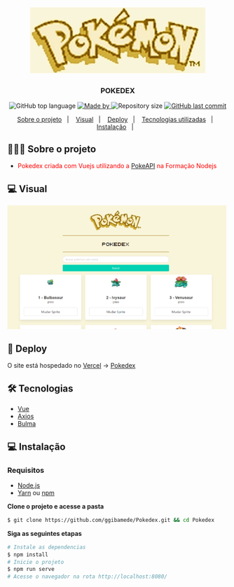 <h1 align="center">
	<img alt="Logo" src="./src/assets/imagelogo.jpg" width="400px" />
  <br>
</h1>
<h3 align="center">
  POKEDEX
</h3>

<p align="center">
  <img alt="GitHub top language" src="https://img.shields.io/github/languages/top/ggibamede/pokedex">

  <a href="https://www.linkedin.com/in/eliasgcf/">
    <img alt="Made by" src="https://img.shields.io/badge/made%20by-Gilberto%20Medeiros-gree">
  </a>

  <img alt="Repository size" src="https://img.shields.io/github/repo-size/ggibamede/pokedex">

  <a href="https://github.com/EliasGcf/readme-template/commits/master">
    <img alt="GitHub last commit" src="https://img.shields.io/github/last-commit/ggibamede/pokedex">
  </a>

</p>

<p align="center">
  <a href="#-sobre-o-projeto">Sobre o projeto</a>&nbsp;&nbsp;&nbsp;|&nbsp;&nbsp;&nbsp;
  <a href="#-visual">Visual</a>&nbsp;&nbsp;&nbsp;|&nbsp;&nbsp;&nbsp;
  <a href="#-deploy">Deploy</a>&nbsp;&nbsp;&nbsp;|&nbsp;&nbsp;&nbsp;
  <a href="#-tecnologias">Tecnologias utilizadas</a>&nbsp;&nbsp;&nbsp;|&nbsp;&nbsp;&nbsp;
  <a href="#-instalação">Instalação</a>&nbsp;&nbsp;&nbsp;|&nbsp;&nbsp;&nbsp;
</p>
 
## 👨🏻‍💻 Sobre o projeto

- <p style="color: red;">Pokedex criada com Vuejs utilizando a <a href="https://pokeapi.co/">PokeAPI</a> na Formação Nodejs</p>


## 💻 Visual

<img alt="Logo" src=".github/web.PNG" width="500px" />


## 🚀 Deploy 

O site está hospedado no [Vercel](https://vercel.com/dashboard) -> [Pokedex](https://pokedex-three-delta.vercel.app/)

## 🛠 Tecnologias

- [Vue](https://vuejs.org/)
- [Axios](https://github.com/axios/axios)
- [Bulma](https://bulma.io/)


## 💻 Instalação

### Requisitos

- [Node.js](https://nodejs.org/en/)
- [Yarn](https://classic.yarnpkg.com/) ou [npm](https://www.npmjs.com/)

**Clone o projeto e acesse a pasta**

```bash
$ git clone https://github.com/ggibamede/Pokedex.git && cd Pokedex
```

**Siga as seguintes etapas**

```bash
# Instale as dependencias
$ npm install 
# Inicie o projeto
$ npm run serve
# Acesse o navegador na rota http://localhost:8080/
```
